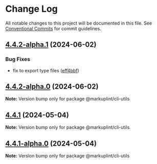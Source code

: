 # Change Log

All notable changes to this project will be documented in this file.
See [Conventional Commits](https://conventionalcommits.org) for commit guidelines.

## [4.4.2-alpha.1](https://github.com/markuplint/markuplint/compare/@markuplint/cli-utils@4.4.2-alpha.0...@markuplint/cli-utils@4.4.2-alpha.1) (2024-06-02)


### Bug Fixes

* fix to export type files ([eff4bbf](https://github.com/markuplint/markuplint/commit/eff4bbfd127574809dc5e15d7cafe87699758ee0))





## [4.4.2-alpha.0](https://github.com/markuplint/markuplint/compare/@markuplint/cli-utils@4.4.1...@markuplint/cli-utils@4.4.2-alpha.0) (2024-06-02)

**Note:** Version bump only for package @markuplint/cli-utils

## [4.4.1](https://github.com/markuplint/markuplint/compare/@markuplint/cli-utils@4.4.1-alpha.0...@markuplint/cli-utils@4.4.1) (2024-05-04)

**Note:** Version bump only for package @markuplint/cli-utils

## [4.4.1-alpha.0](https://github.com/markuplint/markuplint/compare/@markuplint/cli-utils@4.4.0...@markuplint/cli-utils@4.4.1-alpha.0) (2024-05-04)

**Note:** Version bump only for package @markuplint/cli-utils
